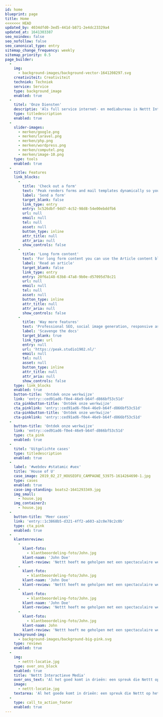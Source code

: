 ```yaml
---
id: home
blueprint: page
title: Home
<<<<<<< HEAD
updated_by: 4034dfd0-3ed5-441d-b871-2e4dc23329a4
updated_at: 1641303387
seo_noindex: false
seo_nofollow: false
seo_canonical_type: entry
sitemap_change_frequency: weekly
sitemap_priority: 0.5
page_builder:
  -
    img:
      - background-images/background-vector-1641208297.svg
    creativiteit: Creativiteit
    techniek: Techniek
    service: Service
    type: background_image
    enabled: true
  -
    titel: 'Onze Diensten'
    descriptie: 'Als full service internet- en mediabureau is Nettt Interactieve Media hét aangewezen adres voor advies, webdesign, webdevelopment, content management, zoekmachine-optimalisatie en méér.'
    type: titledescription
    enabled: true
  -
    slider-images:
      - merken/google.png
      - merken/laravel.png
      - merken/php.png
      - merken/wordpress.png
      - merken/computel.png
      - merken/image-10.png
    type: tools
    enabled: true
  -
    title: Features
    link_blocks:
      -
        title: 'Check out a form'
        text: 'Peak renders forms and mail templates dynamically so you can add as many forms as you''d like, just by creating them in the CP. Peak ships with a default basic contact form you can edit.'
        label: 'Send a form'
        target_blank: false
        link_type: entry
        entry: 5c526dbf-9dd7-4c52-98d8-54e00ebddfb6
        url: null
        email: null
        tel: null
        asset: null
        button_type: inline
        attr_title: null
        attr_aria: null
        show_controls: false
      -
        title: 'Long form content'
        text: 'For long form content you can use the Article content block. This is a Bard fieldtypeopen in new window with multiple sets of fields that are regularly used in longer articles.'
        label: 'Read an article'
        target_blank: false
        link_type: entry
        entry: 20f6a148-63b8-47a8-9b0e-d57095d78c21
        url: null
        email: null
        tel: null
        asset: null
        button_type: inline
        attr_title: null
        attr_aria: null
        show_controls: false
      -
        title: 'Way more features'
        text: 'Professional SEO, social image generation, responsive assets, appearance globals, favicons generation, search templates, dark mode support with toggle, pagination template, search and additional bottles of oxygen.'
        label: 'Scavenge the docs'
        target_blank: true
        link_type: url
        entry: null
        url: 'https://peak.studio1902.nl/'
        email: null
        tel: null
        asset: null
        button_type: inline
        attr_title: null
        attr_aria: null
        show_controls: false
    type: link_blocks
    enabled: true
    button-title: 'Ontdek onze werkwijze'
    link: 'entry::ced91ad6-f0e4-46e9-b64f-d866bf53c51d'
    cta_pinkbutton-title: 'Ontdek onze werkwijze'
    cta_pinklink: 'entry::ced91ad6-f0e4-46e9-b64f-d866bf53c51d'
    cta-pinkbutton-title: 'Ontdek onze werkwijze'
    cta-pinklink: 'entry::ced91ad6-f0e4-46e9-b64f-d866bf53c51d'
  -
    button-title: 'Ontdek onze werkwijze'
    link: 'entry::ced91ad6-f0e4-46e9-b64f-d866bf53c51d'
    type: cta_pink
    enabled: true
  -
    titel: 'Uitgelichte cases'
    type: titledescription
    enabled: true
  -
    label: '#webdev #statamic #uex'
    title: 'House of U'
    case_image: 2019_02_27_HOUSEOFU_CAMPAGNE_53975-1614264690-1.jpg
    type: cases
    enabled: true
    case-img-standing: boats2-1641293349.jpg
    img_small:
      - house.jpg
    img_container2:
      - house.jpg
  -
    button-title: 'Meer cases'
    link: 'entry::1c3868b5-d321-4ff2-a603-a2c0e78c2c0b'
    type: cta_pink
    enabled: true
  -
    klantenreview:
      -
        klant-foto:
          - klantbeoordeling-foto/John.jpg
        klant-naam: 'John Doe'
        klant-review: 'Nettt heeft me geholpen met een spectaculaire website!'
      -
        klant-foto:
          - klantbeoordeling-foto/John.jpg
        klant-naam: 'John Doe'
        klant-review: 'Nettt heeft me geholpen met een spectaculaire website!'
      -
        klant-foto:
          - klantbeoordeling-foto/John.jpg
        klant-naam: 'John Doe'
        klant-review: 'Nettt heeft me geholpen met een spectaculaire website!'
      -
        klant-foto:
          - klantbeoordeling-foto/John.jpg
        klant-naam: John
        klant-review: 'Nettt heeft me geholpen met een spectaculaire website!'
    background-img:
      - background-images/background-big-pink.svg
    type: reviews
    enabled: true
  -
    img:
      - nettt-locatie.jpg
    type: over_ons_block
    enabled: true
    title: 'Nettt Interactieve Media'
    over_ons_text: 'Al het goed komt in drieën: een spreuk die Nettt op het lijf is geschreven.'
    image:
      - nettt-locatie.jpg
    textarea: 'Al het goede komt in drieën: een spreuk die Nettt op het lijf is geschreven!'
  -
    type: call_to_action_footer
    enabled: true
---
```

